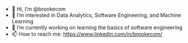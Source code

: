 - 👋 Hi, I’m @brookecom
- 👀 I’m interested in Data Analytics, Software Engineering, and Machine Learning
- 🌱 I’m currently working on learning the basics of software engineering
- 📫 How to reach me: https://www.linkedin.com/in/brookecom/
